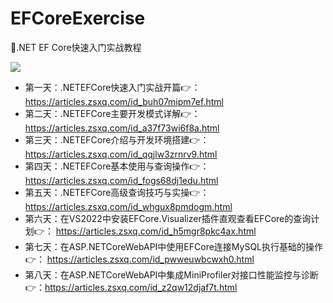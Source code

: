 # EFCoreExercise
🎯.NET EF Core快速入门实战教程

![](https://files.mdnice.com/user/16275/637cb697-d6a0-4936-bcc2-a64520c73cce.png)

- 第一天：.NETEFCore快速入门实战开篇👉： https://articles.zsxq.com/id_buh07mipm7ef.html
- 第二天：.NETEFCore主要开发模式详解👉： https://articles.zsxq.com/id_a37f73wi6f8a.html
- 第三天：.NETEFCore介绍与开发环境搭建👉： https://articles.zsxq.com/id_qqjlw3zrnrv9.html
- 第四天：.NETEFCore基本使用与查询操作👉： https://articles.zsxq.com/id_fogs68dj1edu.html
- 第五天：.NETEFCore高级查询技巧与实操👉： https://articles.zsxq.com/id_whgux8pmdogm.html
- 第六天：在VS2022中安装EFCore.Visualizer插件直观查看EFCore的查询计划👉： https://articles.zsxq.com/id_h5mgr8pkc4ax.html
- 第七天：在ASP.NETCoreWebAPI中使用EFCore连接MySQL执行基础的操作👉： https://articles.zsxq.com/id_pwweuwbcwxh0.html
- 第八天：在ASP.NETCoreWebAPI中集成MiniProfiler对接口性能监控与诊断👉：https://articles.zsxq.com/id_z2qw12djaf7t.html
